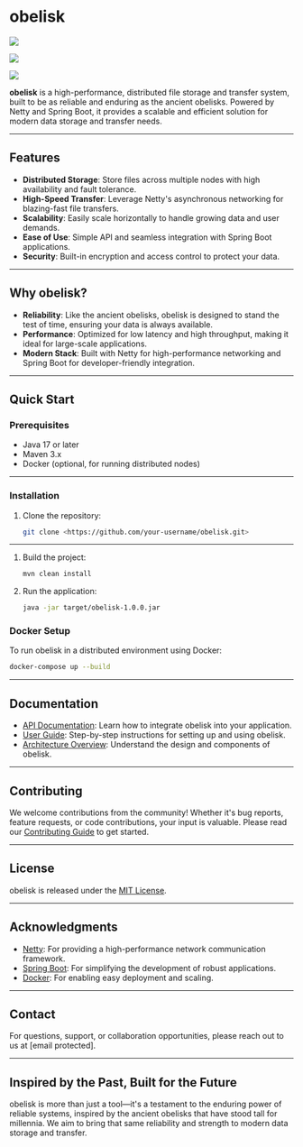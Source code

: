 # obelisk

![](https://img.shields.io/badge/license-MIT-blue.svg)

![](https://travis-ci.org/your-username/ObeliskNet.svg?branch=master)

![](https://maven-badges.herokuapp.com/maven-central/com.example/obelisknet/badge.svg)

**obelisk** is a high-performance, distributed file storage and transfer system, built to be as reliable and enduring as the ancient obelisks. Powered by Netty and Spring Boot, it provides a scalable and efficient solution for modern data storage and transfer needs.

---

## Features

- **Distributed Storage**: Store files across multiple nodes with high availability and fault tolerance.
- **High-Speed Transfer**: Leverage Netty's asynchronous networking for blazing-fast file transfers.
- **Scalability**: Easily scale horizontally to handle growing data and user demands.
- **Ease of Use**: Simple API and seamless integration with Spring Boot applications.
- **Security**: Built-in encryption and access control to protect your data.

---

## Why obelisk?

- **Reliability**: Like the ancient obelisks, obelisk is designed to stand the test of time, ensuring your data is always available.
- **Performance**: Optimized for low latency and high throughput, making it ideal for large-scale applications.
- **Modern Stack**: Built with Netty for high-performance networking and Spring Boot for developer-friendly integration.

---

## Quick Start

### Prerequisites

- Java 17 or later
- Maven 3.x
- Docker (optional, for running distributed nodes)

---

### Installation

1. Clone the repository:
    
    ```bash
    git clone <https://github.com/your-username/obelisk.git>
    ```
    

---

1. Build the project:
    
    ```bash
    mvn clean install
    
    ```
    
2. Run the application:
    
    ```bash
    java -jar target/obelisk-1.0.0.jar
    
    ```
    

### Docker Setup

To run obelisk in a distributed environment using Docker:

```bash
docker-compose up --build

```

---

## Documentation

- [API Documentation](https://www.notion.so/docs/api.md): Learn how to integrate obelisk into your application.
- [User Guide](https://www.notion.so/docs/user-guide.md): Step-by-step instructions for setting up and using obelisk.
- [Architecture Overview](https://www.notion.so/docs/architecture.md): Understand the design and components of obelisk.

---

## Contributing

We welcome contributions from the community! Whether it's bug reports, feature requests, or code contributions, your input is valuable. Please read our [Contributing Guide](https://www.notion.so/CONTRIBUTING.md) to get started.

---

## License

obelisk is released under the [MIT License](https://www.notion.so/LICENSE).

---

## Acknowledgments

- [Netty](https://netty.io/): For providing a high-performance network communication framework.
- [Spring Boot](https://spring.io/projects/spring-boot): For simplifying the development of robust applications.
- [Docker](https://www.docker.com/): For enabling easy deployment and scaling.

---

## Contact

For questions, support, or collaboration opportunities, please reach out to us at [email protected].

---

## Inspired by the Past, Built for the Future

obelisk is more than just a tool—it's a testament to the enduring power of reliable systems, inspired by the ancient obelisks that have stood tall for millennia. We aim to bring that same reliability and strength to modern data storage and transfer.
